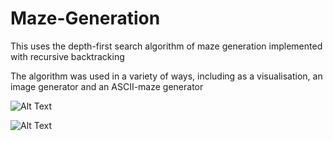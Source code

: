 # Maze-Generation
This uses the depth-first search algorithm of maze generation implemented with recursive backtracking

The algorithm was used in a variety of ways, including as a visualisation, an image generator and an ASCII-maze generator

![Alt Text](https://media2.giphy.com/media/fuEG943QAMbIy1TEUX/giphy.gif)


![Alt Text](https://media1.giphy.com/media/XAZkvvAPno34OSIIXG/giphy.gif)
